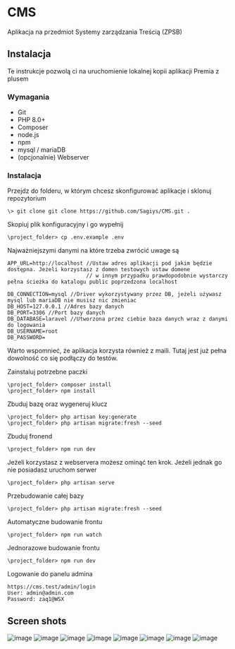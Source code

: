 # CMS

Aplikacja na przedmiot Systemy zarządzania Treścią (ZPSB)

## Instalacja

Te instrukcje pozwolą ci na uruchomienie lokalnej kopii aplikacji Premia z plusem

### Wymagania

- Git
- PHP 8.0+
- Composer
- node.js
- npm
- mysql / mariaDB
- (opcjonalnie) Webserver

### Instalacja

Przejdz do folderu, w którym chcesz skonfigurować aplikacje i sklonuj repozytorium

```batch
\> git clone git clone https://github.com/Sagiys/CMS.git .
```

Skopiuj plik konfiguracyjny i go wypełnij

```batch
\project_folder> cp .env.example .env
```

Najważniejszymi danymi na które trzeba zwrócić uwage są

```batch
APP_URL=http://localhost //Ustaw adres aplikacji pod jakim będzie dostępna. Jeżeli korzystasz z domen testowych ustaw domene
                         // w innym przypadku prawdopodobnie wystarczy pełna ścieżka do katalogu public poprzedzona localhost 

DB_CONNECTION=mysql //Driver wykorzystywany przez DB, jeżeli używasz mysql lub mariaDB nie musisz nic zmieniac
DB_HOST=127.0.0.1 //Adres bazy danych
DB_PORT=3306 //Port bazy danych
DB_DATABASE=laravel //Utworzona przez ciebie baza danych wraz z danymi do logowania
DB_USERNAME=root
DB_PASSWORD=
```

Warto wspomnieć, że aplikacja korzysta również z maili. Tutaj jest już pełna dowolność co się podłączy do testów.

Zainstaluj potrzebne paczki

```batch
\project_folder> composer install 
\project_folder> npm install 
```

Zbuduj bazę oraz wygeneruj klucz

```batch
\project_folder> php artisan key:generate 
\project_folder> php artisan migrate:fresh --seed 
```

Zbuduj fronend

```batch
\project_folder> npm run dev
```

Jeżeli korzystasz z webservera możesz ominąć ten krok. Jeżeli jednak go nie posiadasz uruchom serwer

```batch
\project_folder> php artisan serve 
```

Przebudowanie całej bazy

```batch
\project_folder> php artisan migrate:fresh --seed 
```

Automatyczne budowanie frontu

```batch
\project_folder> npm run watch
```

Jednorazowe budowanie frontu

```batch
\project_folder> npm run dev
```

Logowanie do panelu admina

```
https://cms.test/admin/login
User: admin@admin.com
Password: zaq1@WSX
```

## Screen shots

![image](screenshots/1.png)
![image](screenshots/2.png)
![image](screenshots/3.png)
![image](screenshots/4.png)
![image](screenshots/5.png)
![image](screenshots/6.png)
![image](screenshots/7.png)
![image](screenshots/8.png)

